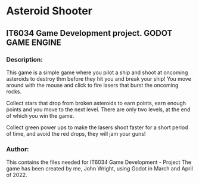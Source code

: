 # Asteroid Shooter
## IT6034 Game Development project. GODOT GAME ENGINE

### Description:
This game is a simple game where you pilot a ship and shoot at oncoming asteroids to destroy thm before
they hit you and break your ship! You move around with the mouse and click to fire lasers that burst the
oncoming rocks.

Collect stars that drop from broken asteroids to earn points, earn enough points and you move to the next
level. There are only two levels, at the end of which you win the game.

Collect green power ups to make the lasers shoot faster for a short period of time, and avoid the red drops,
they will jam your guns!

### Author:
This contains the files needed for IT6034 Game Development - Project
The game has been created by me, John Wright, using Godot in March and April of 2022.
